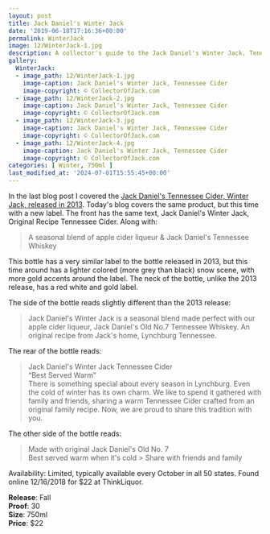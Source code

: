 ```yaml
---
layout: post
title: Jack Daniel's Winter Jack
date: '2019-06-18T17:16:36+00:00'
permalink: WinterJack
image: 12/WinterJack-1.jpg
description: A collector's guide to the Jack Daniel's Winter Jack, Tennessee Cider
gallery:
  WinterJack:
  - image_path: 12/WinterJack-1.jpg
    image-caption: Jack Daniel's Winter Jack, Tennessee Cider
    image-copyright: © CollectorOfJack.com
  - image_path: 12/WinterJack-2.jpg
    image-caption: Jack Daniel's Winter Jack, Tennessee Cider
    image-copyright: © CollectorOfJack.com
  - image_path: 12/WinterJack-3.jpg
    image-caption: Jack Daniel's Winter Jack, Tennessee Cider
    image-copyright: © CollectorOfJack.com
  - image_path: 12/WinterJack-4.jpg
    image-caption: Jack Daniel's Winter Jack, Tennessee Cider
    image-copyright: © CollectorOfJack.com
categories: [ Winter, 750ml ]
last_modified_at: '2024-07-01T15:55:45+00:00'
---
```

In the last blog post I covered the [Jack Daniel's Tennessee Cider, Winter Jack, released in 2013](/WinterJack2013). Today's blog covers the same product, but this time with a new label. The front has the same text, Jack Daniel's Winter Jack, Original Recipe Tennessee Cider. Along with:   

> A seasonal blend of apple cider liqueur &amp; Jack Daniel's Tennessee Whiskey   
   
This bottle has a very similar label to the bottle released in 2013, but this time around has a lighter colored (more grey than black) snow scene, with more gold accents around the label. The neck of the bottle, unlike the 2013 release, has a red white and gold label.   
 
The side of the bottle reads slightly different than the 2013 release:   

> Jack Daniel's Winter Jack is a seasonal blend made perfect with our apple cider liqueur, Jack Daniel's Old No.7 Tennessee Whiskey. An original recipe from Jack's home, Lynchburg Tennessee.   
   
The rear of the bottle reads:   

> Jack Daniel's Winter Jack Tennessee Cider  
> “Best Served Warm”   
> There is something special about every season in Lynchburg. Even the cold of winter has its own charm. We like to spend it gathered with family and friends, sharing a warm Tennessee Cider crafted from an original family recipe. Now, we are proud to share this tradition with you.
   
The other side of the bottle reads:   

> Made with original Jack Daniel's Old No. 7   
> Best served warm when it's cold > Share with friends and family   
   
Availability: Limited, typically available every October in all 50 states. Found online 12/16/2018 for $22 at ThinkLiquor.   

**Release**: Fall   
**Proof**: 30   
**Size**: 750ml  
**Price**: $22   

